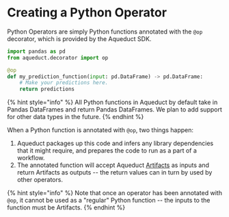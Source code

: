 # Creating a Python Operator

Python Operators are simply Python functions annotated with the `@op` decorator, which is provided by the Aqueduct SDK.&#x20;

```python
import pandas as pd
from aqueduct.decorator import op

@op
def my_prediction_function(input: pd.DataFrame) -> pd.DataFrame:
    # Make your predictions here.
    return predictions
```

{% hint style="info" %}
All Python functions in Aqueduct by default take in Pandas DataFrames and return Pandas DataFrames. We plan to add support for other data types in the future.
{% endhint %}

When a Python function is annotated with `@op`, two things happen:

1. Aqueduct packages up this code and infers any library dependencies that it might require, and prepares the code to run as a part of a workflow.&#x20;
2. The annotated function will accept Aqueduct [Artifacts](../artifacts.md) as inputs and return Artifacts as outputs -- the return values can in turn by used by other operators.&#x20;

{% hint style="info" %}
Note that once an operator has been annotated with `@op`, it cannot be used as a "regular" Python function -- the inputs to the function must be Artifacts.
{% endhint %}
